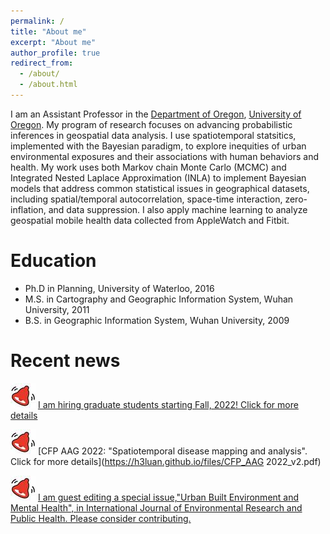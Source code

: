 ```yaml
---
permalink: /
title: "About me"
excerpt: "About me"
author_profile: true
redirect_from: 
  - /about/
  - /about.html
---
```


I am an Assistant Professor in the [Department of Oregon](https://geography.uoregon.edu), [University of Oregon](https://www.uoregon.edu/). My program of research focuses on advancing probabilistic inferences in geospatial data analysis. I use spatiotemporal statsitics, implemented with the Bayesian paradigm, to explore inequities of urban environmental exposures and their associations with human behaviors and health. My work uses both Markov chain Monte Carlo (MCMC) and Integrated Nested Laplace Approximation (INLA) to implement Bayesian models that address common statistical issues in geographical datasets, including spatial/temporal autocorrelation, space-time interaction, zero-inflation, and data suppression. I also apply machine learning to analyze geospatial mobile health data collected from AppleWatch and Fitbit. 

Education
=====
* Ph.D in Planning, University of Waterloo, 2016
* M.S. in Cartography and Geographic Information System, Wuhan University, 2011
* B.S. in Geographic Information System, Wuhan University, 2009

Recent news
=====
![Alert](/images/alert_40.jpg) [I am hiring graduate students starting Fall, 2022! Click for more details](https://h3luan.github.io/opportunities/)

![Alert](/images/alert_40.jpg) [CFP AAG 2022: "Spatiotemporal disease mapping and analysis". Click for more details](https://h3luan.github.io/files/CFP_AAG 2022_v2.pdf)

![Alert](/images/alert_40.jpg) [I am guest editing a special issue,"Urban Built Environment and Mental Health", in International Journal of Environmental Research and Public Health. Please consider contributing. ](https://www.mdpi.com/journal/ijerph/special_issues/Built_Environment_Mental_Health)


